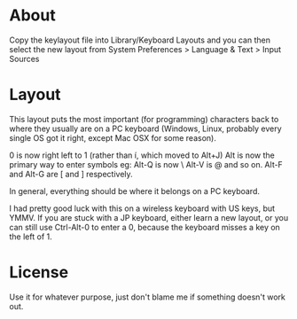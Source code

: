 # About

Copy the keylayout file into Library/Keyboard Layouts and you can then
select the new layout from System Preferences > Language & Text > Input Sources

# Layout

This layout puts the most important (for programming) characters back to
where they usually are on a PC keyboard (Windows, Linux, probably every
single OS got it right, except Mac OSX for some reason).

0 is now right left to 1 (rather than í, which moved to Alt+J)
Alt is now the primary way to enter symbols eg:
Alt-Q is now \ Alt-V is @ and so on.
Alt-F and Alt-G are [ and ] respectively.

In general, everything should be where it belongs on a PC keyboard.

I had pretty good luck with this on a wireless keyboard with US keys, but YMMV.
If you are stuck with a JP keyboard, either learn a new layout, or you can
still use Ctrl-Alt-0 to enter a 0, because the keyboard misses a key on the
left of 1.

# License

Use it for whatever purpose, just don't blame me if something doesn't work out.

